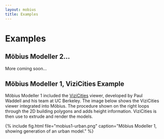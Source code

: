 ```yaml
---
layout: mobius
title: Examples
---
```


# Examples

## Möbius Modeller 2...

More coming soon...

## Möbius Modeller 1, ViziCities Example

Möbius Modeller 1 included the [ViziCities](http://ww.vizicities.com/) viewer, developed by Paul Waddell and his team at UC Berkeley. The image below shows the ViziCities viewer integrated into Möbius. The procedure shown on the right loops through the 2D building polygons and adds height information. ViziCities is then use to extrude and render the models. 

{% include fig.html file="mobius1-urban.png" caption="Möbius Modeller 1, showing generation of an urban model."  %}


